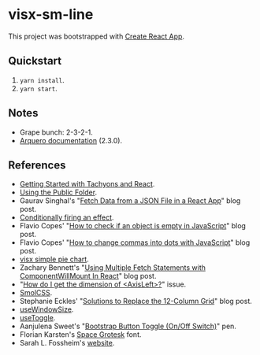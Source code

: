 # visx-sm-line

This project was bootstrapped with [Create React App](https://github.com/facebook/create-react-app).

## Quickstart

1. `yarn install`.
2. `yarn start`.

## Notes

- Grape bunch: 2-3-2-1.
- [Arquero documentation](https://github.com/uwdata/arquero/tree/v2.3.0/docs) (2.3.0).

## References

- [Getting Started with Tachyons and React](https://github.com/tachyons-css/tachyons-and-react/tree/master/getting-started).
- [Using the Public Folder](https://create-react-app.dev/docs/using-the-public-folder/).
- Gaurav Singhal's "[Fetch Data from a JSON File in a React App](https://www.pluralsight.com/guides/fetch-data-from-a-json-file-in-a-react-app)" blog post.
- [Conditionally firing an effect](https://reactjs.org/docs/hooks-reference.html#conditionally-firing-an-effect).
- Flavio Copes' "[How to check if an object is empty in JavaScript](https://flaviocopes.com/how-to-check-object-empty/)" blog post.
- Flavio Copes' "[How to change commas into dots with JavaScript](https://flaviocopes.com/how-to-comma-dot-javascript/)" blog post.
- [visx simple pie chart](https://codesandbox.io/s/tf4ed).
- Zachary Bennett's "[Using Multiple Fetch Statements with ComponentWillMount In React](https://www.pluralsight.com/guides/using-multiple-fetch-statements-with-componentwillmount-in-react)" blog post.
- "[How do I get the dimension of \<AxisLeft\>?](https://github.com/airbnb/visx/issues/1031)" issue.
- [SmolCSS](https://smolcss.dev/).
- Stephanie Eckles' "[Solutions to Replace the 12-Column Grid](https://moderncss.dev/solutions-to-replace-the-12-column-grid/)" blog post.
- [useWindowSize](https://usehooks.com/useWindowSize/).
- [useToggle](https://www.joshwcomeau.com/snippets/react-hooks/use-toggle/).
- Aanjulena Sweet's "[Bootstrap Button Toggle (On/Off Switch)](https://codepen.io/aanjulena/pen/ZLZjzV)" pen.
- Florian Karsten's [Space Grotesk](https://fonts.google.com/specimen/Space+Grotesk) font.
- Sarah L. Fossheim's [website](https://fossheim.io/).
